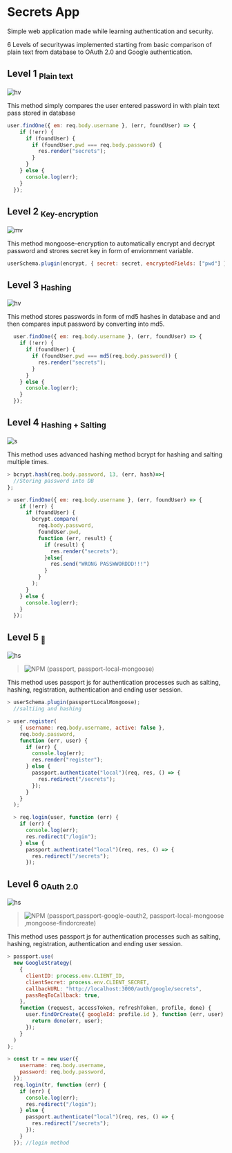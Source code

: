 # Secrets App

Simple web application made while learning authentication and security.

6 Levels of securitywas implemented starting from basic comparison of plain text from database to OAuth 2.0 and Google authentication.



## Level 1 <sub>Plain text</sub>
![hv](https://img.shields.io/badge/Highly_Vulnerable-100000?style=for-the-badge&logo=&logoColor=white&labelColor=FF0000&color=F40000)

This method simply compares the user entered password in with plain text pass stored in database

```javascript
user.findOne({ em: req.body.username }, (err, foundUser) => {
    if (!err) {
      if (foundUser) {
        if (foundUser.pwd === req.body.password) {
          res.render("secrets");
        }
      }
    } else {
      console.log(err);
    }
  });
  ```

## Level 2 <sub>Key-encryption</sub>
![mv](https://img.shields.io/badge/Moderately_Vulnerable-100000?style=for-the-badge&logo=&logoColor=white&labelColor=FF0000&color=FFA500)

This method mongoose-encryption to automatically encrypt and decrypt password and strores secret key in form of enviornment variable.

```javascript
userSchema.plugin(encrypt, { secret: secret, encryptedFields: ["pwd"] });
  ```
  

## Level 3 <sub>Hashing</sub>
![hv](https://img.shields.io/badge/Highly_Vulnerable-100000?style=for-the-badge&logo=&logoColor=white&labelColor=FF0000&color=F40000)

This method stores passwords in form of md5 hashes in database and and then compares input password by converting into md5.

```javascript
  user.findOne({ em: req.body.username }, (err, foundUser) => {
    if (!err) {
      if (foundUser) {
        if (foundUser.pwd === md5(req.body.password)) {
          res.render("secrets");
        }
      }
    } else {
      console.log(err);
    }
  });
  ```
  
## Level 4 <sub>Hashing + Salting</sub>
![s](https://img.shields.io/badge/Secure-100000?style=for-the-badge&logo=&logoColor=white&labelColor=FF0000&color=00FF00)

This method uses advanced hashing method bcrypt for hashing and salting multiple times.

```javascript
> bcrypt.hash(req.body.password, 13, (err, hash)=>{
  //Storing password into DB
};

> user.findOne({ em: req.body.username }, (err, foundUser) => {
    if (!err) {
      if (foundUser) {
        bcrypt.compare(
          req.body.password,
          foundUser.pwd,
          function (err, result) {
            if (result) {
              res.render("secrets");
            }else{
              res.send("WRONG PASSWWORDDD!!!")
            }
          }
        );
      }
    } else {
      console.log(err);
    }
  });
  ```
  
  
## Level 5 <sub>🍪</sub>
![hs](https://img.shields.io/badge/Highly_Secure-100000?style=for-the-badge&logo=&logoColor=white&labelColor=FF0000&color=00FF00)

>![NPM](https://img.shields.io/badge/NPM-%23000000.svg?style=for-the-badge&logo=npm&logoColor=white) (passport, passport-local-mongoose)

This method uses passport js for authentication processes such as salting, hashing, registration, authentication and ending user session.

```javascript
> userSchema.plugin(passportLocalMongoose); 
  //saltiing and hashing

> user.register(
    { username: req.body.username, active: false },
    req.body.password,
    function (err, user) {
      if (err) {
        console.log(err);
        res.render("register");
      } else {
        passport.authenticate("local")(req, res, () => {
          res.redirect("/secrets");
        });
      }
    }
  );

  > req.login(user, function (err) {
    if (err) {
      console.log(err);
      res.redirect("/login");
    } else {
      passport.authenticate("local")(req, res, () => {
        res.redirect("/secrets");
      });
  ```
  
## Level 6 <sub>OAuth 2.0</sub>
![hs](https://img.shields.io/badge/Highly_Secure-100000?style=for-the-badge&logo=&logoColor=white&labelColor=FF0000&color=00FF00)

>![NPM](https://img.shields.io/badge/NPM-%23000000.svg?style=for-the-badge&logo=npm&logoColor=white) (passport,passport-google-oauth2, passport-local-mongoose ,mongoose-findorcreate)

This method uses passport js for authentication processes such as salting, hashing, registration, authentication and ending user session.

```javascript
> passport.use(
  new GoogleStrategy(
    {
      clientID: process.env.CLIENT_ID,
      clientSecret: process.env.CLIENT_SECRET,
      callbackURL: "http://localhost:3000/auth/google/secrets",
      passReqToCallback: true,
    },
    function (request, accessToken, refreshToken, profile, done) {
      user.findOrCreate({ googleId: profile.id }, function (err, user) {
        return done(err, user);
      });
    }
  )
);

> const tr = new user({
    username: req.body.username,
    password: req.body.password,
  });
  req.login(tr, function (err) {
    if (err) {
      console.log(err);
      res.redirect("/login");
    } else {
      passport.authenticate("local")(req, res, () => {
        res.redirect("/secrets");
      });
    }
  }); //login method
  ```
  
